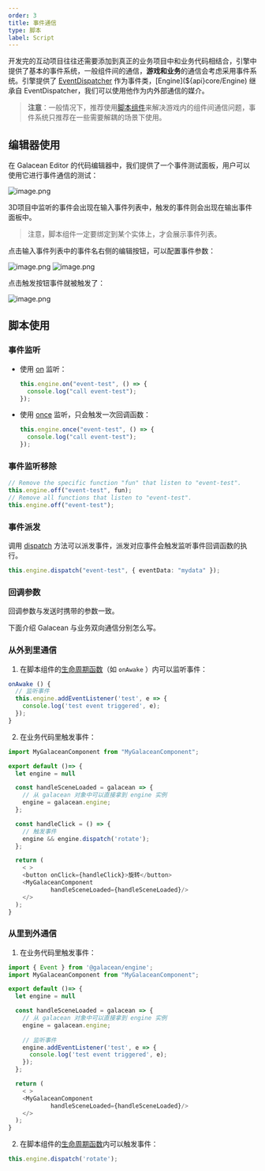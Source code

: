 ```yaml
---
order: 3
title: 事件通信
type: 脚本
label: Script
---
```


开发完的互动项目往往还需要添加到真正的业务项目中和业务代码相结合，引擎中提供了基本的事件系统，一般组件间的通信，**游戏和业务**的通信会考虑采用事件系统。引擎提供了 [EventDispatcher](${api}core/EventDispatcher) 作为事件类，[Engine](${api}core/Engine) 继承自 EventDispatcher，我们可以使用他作为内外部通信的媒介。

> **注意**：一般情况下，推荐使用[脚本组件](${docs}script)来解决游戏内的组件间通信问题，事件系统只推荐在一些需要解耦的场景下使用。

## 编辑器使用

在 Galacean Editor 的代码编辑器中，我们提供了一个事件测试面板，用户可以使用它进行事件通信的测试：

![image.png](https://mdn.alipayobjects.com/huamei_vrnqmp/afts/img/A*qSY-RZu6p-kAAAAAAAAAAAAADgeMAQ/original)

3D项目中监听的事件会出现在输入事件列表中，触发的事件则会出现在输出事件面板中。

> 注意，脚本组件一定要绑定到某个实体上，才会展示事件列表。

点击输入事件列表中的事件名右侧的编辑按钮，可以配置事件参数：

<img src="https://mdn.alipayobjects.com/huamei_vrnqmp/afts/img/A*V9teS7ZRmw0AAAAAAAAAAAAADgeMAQ/original" alt="image.png" style="" />

<img src="https://mdn.alipayobjects.com/huamei_vrnqmp/afts/img/A*UlAMSpDP8o0AAAAAAAAAAAAADgeMAQ/original" alt="image.png" style="" />

点击触发按钮事件就被触发了：

<img src="https://mdn.alipayobjects.com/huamei_vrnqmp/afts/img/A*GdcqQY1kW18AAAAAAAAAAAAADgeMAQ/original" alt="image.png" style="" />

## 脚本使用

### 事件监听

- 使用 [on](${api}core/EventDispatcher#on) 监听：

  ```typescript
  this.engine.on("event-test", () => {
    console.log("call event-test");
  });
  ```

- 使用 [once](${api}core/EventDispatcher#once) 监听，只会触发一次回调函数：

  ```typescript
  this.engine.once("event-test", () => {
    console.log("call event-test");
  });
  ```

### 事件监听移除

```typescript
// Remove the specific function "fun" that listen to "event-test".
this.engine.off("event-test", fun);
// Remove all functions that listen to "event-test".
this.engine.off("event-test");
```

### 事件派发

调用 [dispatch](${api}core/EventDispatcher#dispatch) 方法可以派发事件，派发对应事件会触发监听事件回调函数的执行。

```typescript
this.engine.dispatch("event-test", { eventData: "mydata" });
```

### 回调参数

回调参数与发送时携带的参数一致。

下面介绍 Galacean 与业务双向通信分别怎么写。

### 从外到里通信

1. 在脚本组件的[生命周期函数](${docs}script#组件生命周期函数)（如 `onAwake` ）内可以监听事件：

```typescript
onAwake () {
  // 监听事件
  this.engine.addEventListener('test', e => {
    console.log('test event triggered', e);
  });
}
```

2. 在业务代码里触发事件：

```typescript
import MyGalaceanComponent from "MyGalaceanComponent";

export default ()=> {
  let engine = null

  const handleSceneLoaded = galacean => {
    // 从 galacean 对象中可以直接拿到 engine 实例
    engine = galacean.engine;
  };

  const handleClick = () => {
    // 触发事件
    engine && engine.dispatch('rotate');
  };

  return (
    < >
    <button onClick={handleClick}>旋转</button>
    <MyGalaceanComponent
			handleSceneLoaded={handleSceneLoaded}/>
    </>
  );
}

```

### 从里到外通信

1. 在业务代码里触发事件：

```typescript
import { Event } from '@galacean/engine';
import MyGalaceanComponent from "MyGalaceanComponent";

export default ()=> {
  let engine = null

  const handleSceneLoaded = galacean => {
    // 从 galacean 对象中可以直接拿到 engine 实例
    engine = galacean.engine;
    
    // 监听事件
    engine.addEventListener('test', e => {
      console.log('test event triggered', e);
    });
  };

  return (
    < >
    <MyGalaceanComponent
			handleSceneLoaded={handleSceneLoaded}/>
    </>
  );
}

```

2. 在脚本组件的[生命周期函数](${docs}script)内可以触发事件：

```typescript
this.engine.dispatch('rotate');
```
